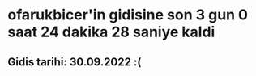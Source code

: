 # ofarukbicer'in gidisine son 3 gun 0 saat 24 dakika 28 saniye kaldi

## Gidis tarihi: 30.09.2022 :(